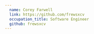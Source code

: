 ```yaml
---
  name: Corey Farwell
  link: https://github.com/frewsxcv
  occupation_title: Software Engineer
  github: frewsxcv
---
```

